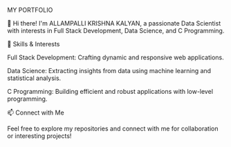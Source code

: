 MY PORTFOLIO

👋 Hi there! I'm ALLAMPALLI KRISHNA KALYAN, a passionate Data Scientist with interests in Full Stack Development, Data Science, and C Programming.

🔧 Skills & Interests

Full Stack Development: Crafting dynamic and responsive web applications.

Data Science: Extracting insights from data using machine learning and statistical analysis.

C Programming: Building efficient and robust applications with low-level programming.

📫 Connect with Me

Feel free to explore my repositories and connect with me for collaboration or interesting projects!
